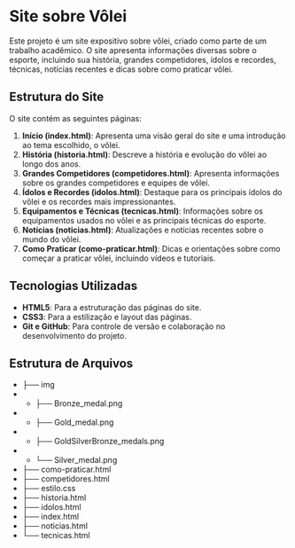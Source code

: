 ﻿# Site sobre Vôlei

Este projeto é um site expositivo sobre vôlei, criado como parte de um trabalho acadêmico. O site apresenta informações diversas sobre o esporte, incluindo sua história, grandes competidores, ídolos e recordes, técnicas, notícias recentes e dicas sobre como praticar vôlei.

## Estrutura do Site

O site contém as seguintes páginas:

1. **Início (index.html)**: Apresenta uma visão geral do site e uma introdução ao tema escolhido, o vôlei.
2. **História (historia.html)**: Descreve a história e evolução do vôlei ao longo dos anos.
3. **Grandes Competidores (competidores.html)**: Apresenta informações sobre os grandes competidores e equipes de vôlei.
4. **Ídolos e Recordes (idolos.html)**: Destaque para os principais ídolos do vôlei e os recordes mais impressionantes.
5. **Equipamentos e Técnicas (tecnicas.html)**: Informações sobre os equipamentos usados no vôlei e as principais técnicas do esporte.
6. **Notícias (noticias.html)**: Atualizações e notícias recentes sobre o mundo do vôlei.
7. **Como Praticar (como-praticar.html)**: Dicas e orientações sobre como começar a praticar vôlei, incluindo vídeos e tutoriais.

## Tecnologias Utilizadas

- **HTML5**: Para a estruturação das páginas do site.
- **CSS3**: Para a estilização e layout das páginas.
- **Git e GitHub**: Para controle de versão e colaboração no desenvolvimento do projeto.

## Estrutura de Arquivos

- ├── img                         
- - ├── Bronze_medal.png             
- - ├── Gold_medal.png               
- - ├── GoldSilverBronze_medals.png  
- - └── Silver_medal.png            
- ├── como-praticar.html 
- ├── competidores.html 
- ├── estilo.css 
- ├── historia.html 
- ├── idolos.html 
- ├── index.html 
- ├── noticias.html 
- └── tecnicas.html
